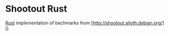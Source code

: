Shootout Rust
=============

[Rust](http://www.rust-lang.org/) implementation of bechmarks from [http://shootout.alioth.debian.org/]()
